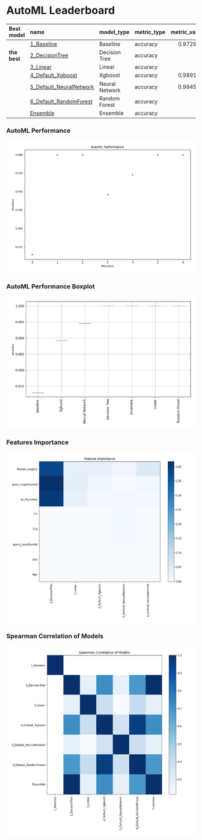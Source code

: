 # AutoML Leaderboard

| Best model   | name                                                         | model_type     | metric_type   |   metric_value |   train_time |
|:-------------|:-------------------------------------------------------------|:---------------|:--------------|---------------:|-------------:|
|              | [1_Baseline](1_Baseline/README.md)                           | Baseline       | accuracy      |       0.972973 |         1.34 |
| **the best** | [2_DecisionTree](2_DecisionTree/README.md)                   | Decision Tree  | accuracy      |       1        |         4.39 |
|              | [3_Linear](3_Linear/README.md)                               | Linear         | accuracy      |       1        |         3.59 |
|              | [4_Default_Xgboost](4_Default_Xgboost/README.md)             | Xgboost        | accuracy      |       0.989189 |         4.23 |
|              | [5_Default_NeuralNetwork](5_Default_NeuralNetwork/README.md) | Neural Network | accuracy      |       0.994595 |         2.3  |
|              | [6_Default_RandomForest](6_Default_RandomForest/README.md)   | Random Forest  | accuracy      |       1        |         4.83 |
|              | [Ensemble](Ensemble/README.md)                               | Ensemble       | accuracy      |       1        |         0.51 |

### AutoML Performance
![AutoML Performance](ldb_performance.png)

### AutoML Performance Boxplot
![AutoML Performance Boxplot](ldb_performance_boxplot.png)

### Features Importance
![features importance across models](features_heatmap.png)



### Spearman Correlation of Models
![models spearman correlation](correlation_heatmap.png)

